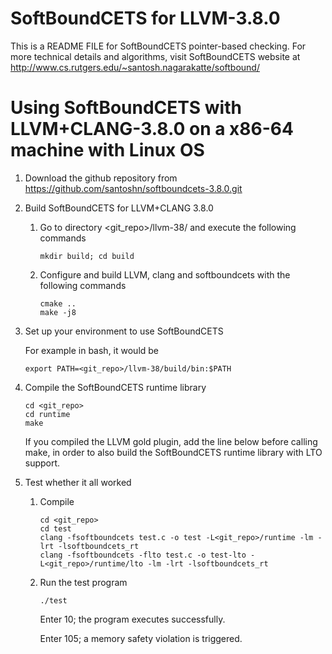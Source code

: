 SoftBoundCETS for LLVM-3.8.0
============================

This is a README FILE for SoftBoundCETS pointer-based checking. For
more technical details and algorithms, visit SoftBoundCETS website at
http://www.cs.rutgers.edu/~santosh.nagarakatte/softbound/


Using SoftBoundCETS with LLVM+CLANG-3.8.0 on a x86-64 machine with Linux OS
===========================================================================


1. Download the github repository from https://github.com/santoshn/softboundcets-3.8.0.git

2. Build SoftBoundCETS for LLVM+CLANG 3.8.0

   1. Go to directory <git_repo>/llvm-38/ and execute the following commands
      ```
      mkdir build; cd build
      ```

   2. Configure and build LLVM, clang and softboundcets with the following commands
      ```
      cmake ..
      make -j8
      ```

3. Set up your environment to use SoftBoundCETS

   For example in bash, it would be
   ```
   export PATH=<git_repo>/llvm-38/build/bin:$PATH
   ```

4. Compile the SoftBoundCETS runtime library
   ```
   cd <git_repo>
   cd runtime
   make
   ```

   If you compiled the LLVM gold plugin, add the line below before calling
   make, in order to also build the SoftBoundCETS runtime library with LTO
   support.


5. Test whether it all worked

   1. Compile
      ```
      cd <git_repo>
      cd test
      clang -fsoftboundcets test.c -o test -L<git_repo>/runtime -lm -lrt -lsoftboundcets_rt
      clang -fsoftboundcets -flto test.c -o test-lto -L<git_repo>/runtime/lto -lm -lrt -lsoftboundcets_rt
      ```

   2. Run the test program
      ```
      ./test
      ```

      Enter 10; the program executes successfully.

      Enter 105; a memory safety violation is triggered.

